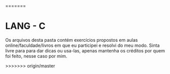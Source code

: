 =======
# LANG - C
<p> Os arquivos desta pasta contém exercícios propostos em aulas online/faculdade/livros em que eu participei e resolvi do meu modo. Sinta livre para para dar dicas ou usa-las, apenas mantenha os créditos por quem foi feito, nesse caso por mim.</p>
>>>>>>> origin/master
